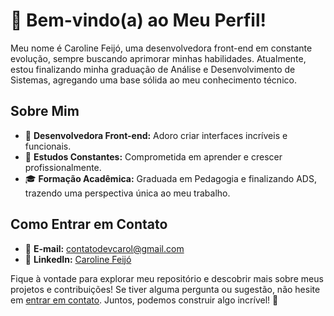 # 👋 Bem-vindo(a) ao Meu Perfil!

Meu nome é Caroline Feijó, uma desenvolvedora front-end em constante evolução, sempre buscando aprimorar minhas habilidades. 
Atualmente, estou finalizando minha graduação  de Análise e Desenvolvimento de Sistemas, agregando uma base sólida ao meu conhecimento técnico.

## Sobre Mim

- 🔭 **Desenvolvedora Front-end:** Adoro criar interfaces incríveis e funcionais.
- 🌱 **Estudos Constantes:** Comprometida em aprender e crescer profissionalmente.
- 🎓 **Formação Acadêmica:** Graduada em Pedagogia e finalizando ADS, trazendo uma perspectiva única ao meu trabalho.

## Como Entrar em Contato

- 📧 **E-mail:** [contatodevcarol@gmail.com](mailto:contatodevcarol@gmail.com)
- 🔗 **LinkedIn:** [Caroline Feijó](https://www.linkedin.com/in/caroline-feij%C3%B3-26225a236/)

Fique à vontade para explorar meu repositório e descobrir mais sobre meus projetos e contribuições! Se tiver alguma pergunta ou sugestão, não hesite em [entrar em contato](mailto:contatodevcarol@gmail.com). Juntos, podemos construir algo incrível! 🚀
